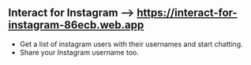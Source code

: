 
## Interact for Instagram --> https://interact-for-instagram-86ecb.web.app

- Get a list of instagram users with their usernames and start chatting.
- Share your Instagram username too.
